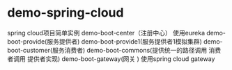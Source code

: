 # demo-spring-cloud
spring cloud项目简单实例
demo-boot-center（注册中心） 使用eureka
demo-boot-provide(服务提供者) 
demo-boot-provide1(服务提供者1模拟集群)
demo-boot-customer(服务消费者)
demo-boot-commons(提供统一的路径调用 消费者调用 提供者实现)
demo-boot-gateway(网关 ) 使用spring cloud gateway













